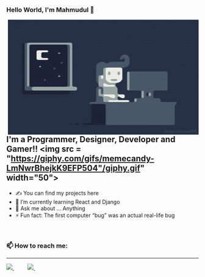 ### Hello World, I'm Mahmudul  👋

 <img align="right" alt="GIF" src="https://github.com/mhasan213/mhasan213/blob/main/code.gif?raw=true" width="500" height="300" />


## I'm a Programmer, Designer, Developer and Gamer!! <img src = "https://giphy.com/gifs/memecandy-LmNwrBhejkK9EFP504"/giphy.gif" width="50">
- ✍ You can find my projects here 
- 🌱 I’m currently learning React and Django
- 💬 Ask me about ... Anything
- ⚡ Fun fact: The first computer “bug” was an actual real-life bug

<br />
<h3>📫 How to reach me:</h3>
<hr>
<a href="mailto:m.h.shihab09@gmail.com"> <img src="https://img.icons8.com/fluent/48/000000/gmail.png" width="3.5%"/> </a>&nbsp;&nbsp;&nbsp;&nbsp;&nbsp;&nbsp;&nbsp;&nbsp;
<a href="https://linkedin.com/in/mahmudul-hasan9"> <img src="https://cdn.jsdelivr.net/npm/simple-icons@v3/icons/linkedin.svg" width="3.5%"/> </a>&nbsp;&nbsp;&nbsp;&nbsp;&nbsp;&nbsp;&nbsp;&nbsp;
<br />

[linkedin]: https://linkedin.com/in/mahmudul-hasan9
[e-mail]: m.h.shihab09@gmail.com
